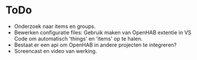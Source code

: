 # ToDo

* Onderzoek naar items en groups. 
* Bewerken configuratie files: Gebruik maken van OpenHAB extentie in VS Code om automatisch 'things' en 'items' op te halen.
* Bestaat er een api om OpenHAB in andere projecten te integreren?
* Screencast en video van werking. 